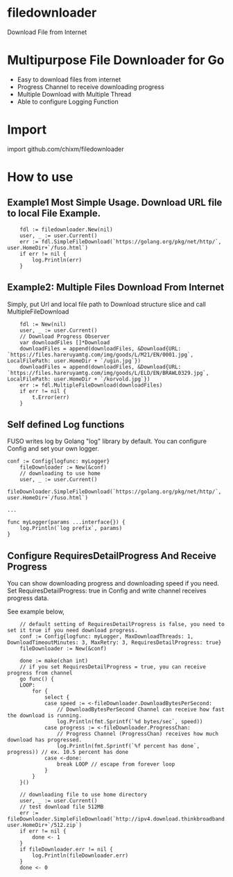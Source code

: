 # filedownloader
 Download File from Internet

# Multipurpose File Downloader for Go
- Easy to download files from internet
- Progress Channel to receive downloading progress
- Multiple Download with Multiple Thread
- Able to configure Logging Function


# Import
import github.com/chixm/filedownloader

# How to use 
## Example1 Most Simple Usage. Download URL file to local File Example. 
```
	fdl := filedownloader.New(nil)
	user, _ := user.Current()
	err := fdl.SimpleFileDownload(`https://golang.org/pkg/net/http/`, user.HomeDir+`/fuso.html`)
	if err != nil {
		log.Println(err)
	}
```

## Example2: Multiple Files Download From Internet
Simply, put Url and local file path to Download structure slice and call MultipleFileDownload
```
	fdl := New(nil)
	user, _ := user.Current()
	// Download Progress Observer
	var downloadFiles []*Download
	downloadFiles = append(downloadFiles, &Download{URL: `https://files.hareruyamtg.com/img/goods/L/M21/EN/0001.jpg`, LocalFilePath: user.HomeDir + `/ugin.jpg`})
	downloadFiles = append(downloadFiles, &Download{URL: `https://files.hareruyamtg.com/img/goods/L/ELD/EN/BRAWL0329.jpg`, LocalFilePath: user.HomeDir + `/korvold.jpg`})
	err := fdl.MultipleFileDownload(downloadFiles)
	if err != nil {
		t.Error(err)
	}
```

## Self defined Log functions
FUSO writes log by Golang "log" library by default.
You can configure Config and set your own logger.

```
conf := Config{logfunc: myLogger}
	fileDownloader := New(&conf)
	// downloading to use home
	user, _ := user.Current()
	fileDownloader.SimpleFileDownload(`https://golang.org/pkg/net/http/`, user.HomeDir+`/fuso.html`)

...

func myLogger(params ...interface{}) {
	log.Println(`log prefix`, params)
}

```

## Configure RequiresDetailProgress And Receive Progress
You can show downloading progress and downloading speed if you need.
Set RequiresDetailProgress: true in Config and write channel receives progress data.

See example below,
```
	// default setting of RequiresDetailProgress is false, you need to set it true if you need download progress.
	conf := Config{logfunc: myLogger, MaxDownloadThreads: 1, DownloadTimeoutMinutes: 3, MaxRetry: 3, RequiresDetailProgress: true}
	fileDownloader := New(&conf)

	done := make(chan int)
	// if you set RequiresDetailProgress = true, you can receive progress from channel
	go func() {
	LOOP:
		for {
			select {
			case speed := <-fileDownloader.DownloadBytesPerSecond:
				// DownloadBytesPerSecond Channel can receive how fast the download is running.
				log.Println(fmt.Sprintf(`%d bytes/sec`, speed))
			case progress := <-fileDownloader.ProgressChan:
				// Progress Channel (ProgressChan) receives how much download has progressed.
				log.Println(fmt.Sprintf(`%f percent has done`, progress)) // ex. 10.5 percent has done
			case <-done:
				break LOOP // escape from forever loop
			}
		}
	}()

	// downloading file to use home directory
	user, _ := user.Current()
	// test download file 512MB
	err := fileDownloader.SimpleFileDownload(`http://ipv4.download.thinkbroadband.com/512MB.zip`, user.HomeDir+`/512.zip`)
	if err != nil {
		done <- 1
	}
	if fileDownloader.err != nil {
		log.Println(fileDownloader.err)
	}
	done <- 0
```